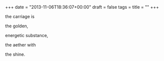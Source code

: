 +++
date = "2013-11-06T18:36:07+00:00"
draft = false
tags = 
title = ""
+++
<p>the carriage is</p>
<p>the golden,</p>
<p>energetic substance,</p>
<p>the aether with</p>
<p>the shine.</p>